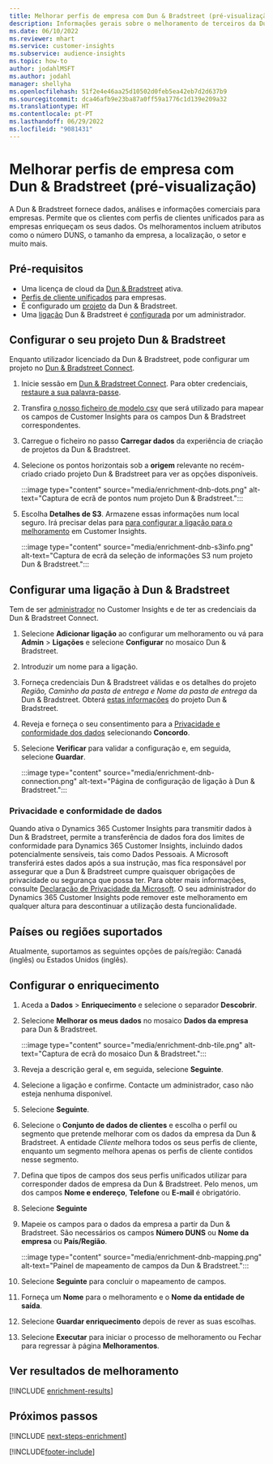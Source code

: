 ```yaml
---
title: Melhorar perfis de empresa com Dun & Bradstreet (pré-visualização)
description: Informações gerais sobre o melhoramento de terceiros da Dun & Bradstreet
ms.date: 06/10/2022
ms.reviewer: mhart
ms.service: customer-insights
ms.subservice: audience-insights
ms.topic: how-to
author: jodahlMSFT
ms.author: jodahl
manager: shellyha
ms.openlocfilehash: 51f2e4e46aa25d10502d0feb5ea42eb7d2d637b9
ms.sourcegitcommit: dca46afb9e23ba87a0ff59a1776c1d139e209a32
ms.translationtype: HT
ms.contentlocale: pt-PT
ms.lasthandoff: 06/29/2022
ms.locfileid: "9081431"
---
```

# <a name="enrich-company-profiles-with-dun--bradstreet-preview"></a>Melhorar perfis de empresa com Dun & Bradstreet (pré-visualização)

A Dun & Bradstreet fornece dados, análises e informações comerciais para empresas. Permite que os clientes com perfis de clientes unificados para as empresas enriqueçam os seus dados. Os melhoramentos incluem atributos como o número DUNS, o tamanho da empresa, a localização, o setor e muito mais.

## <a name="prerequisites"></a>Pré-requisitos

- Uma licença de cloud da [Dun & Bradstreet](https://www.dnb.com/marketing/media/give-your-data-a-boost.html?source=microsoft_audience_insights) ativa.
- [Perfis de cliente unificados](customer-profiles.md) para empresas.
- É configurado um [projeto](#set-up-your-dun--bradstreet-project) da Dun & Bradstreet.
- Uma [ligação](connections.md) Dun & Bradstreet é [configurada](#configure-a-connection-for-dun--bradstreet) por um administrador.

## <a name="set-up-your-dun--bradstreet-project"></a>Configurar o seu projeto Dun & Bradstreet

Enquanto utilizador licenciado da Dun & Bradstreet, pode configurar um projeto no [Dun & Bradstreet Connect](https://connect.dnb.com?lead_source=microsoft_audienceinsights).

1. Inicie sessão em [Dun & Bradstreet Connect](https://connect.dnb.com?lead_source=microsoft_audienceinsights). Para obter credenciais, [restaure a sua palavra-passe](https://sso.dnb.com/signin/forgot-password?lead_source=microsoft_audienceinsights).

1. Transfira [o nosso ficheiro de modelo csv](https://c360devenrichment.blob.core.windows.net/mapping/DnBCIdatamapping.csv) que será utilizado para mapear os campos de Customer Insights para os campos Dun & Bradstreet correspondentes.

1. Carregue o ficheiro no passo **Carregar dados** da experiência de criação de projetos da Dun & Bradstreet.

1. Selecione os pontos horizontais sob a **origem** relevante no recém-criado criado projeto Dun & Bradstreet para ver as opções disponíveis.

   :::image type="content" source="media/enrichment-dnb-dots.png" alt-text="Captura de ecrã de pontos num projeto Dun & Bradstreet.":::

1. Escolha **Detalhes de S3**. Armazene essas informações num local seguro. Irá precisar delas para [para configurar a ligação para o melhoramento](#configure-a-connection-for-dun--bradstreet) em Customer Insights.

   :::image type="content" source="media/enrichment-dnb-s3info.png" alt-text="Captura de ecrã da seleção de informações S3 num projeto Dun & Bradstreet.":::

## <a name="configure-a-connection-for-dun--bradstreet"></a>Configurar uma ligação à Dun & Bradstreet

Tem de ser [administrador](permissions.md#admin) no Customer Insights e de ter as credenciais da Dun & Bradstreet Connect.

1. Selecione **Adicionar ligação** ao configurar um melhoramento ou vá para **Admin** > **Ligações** e selecione **Configurar** no mosaico Dun & Bradstreet.

1. Introduzir um nome para a ligação.

1. Forneça credenciais Dun & Bradstreet válidas e os detalhes do projeto *Região, Caminho da pasta de entrega e Nome da pasta de entrega* da Dun & Bradstreet. Obterá [estas informações](#set-up-your-dun--bradstreet-project) do projeto Dun & Bradstreet.

1. Reveja e forneça o seu consentimento para a [Privacidade e conformidade dos dados](#data-privacy-and-compliance) selecionando **Concordo**.

1. Selecione **Verificar** para validar a configuração e, em seguida, selecione **Guardar**.

   :::image type="content" source="media/enrichment-dnb-connection.png" alt-text="Página de configuração de ligação à Dun & Bradstreet.":::

### <a name="data-privacy-and-compliance"></a>Privacidade e conformidade de dados

Quando ativa o Dynamics 365 Customer Insights para transmitir dados à Dun & Bradstreet, permite a transferência de dados fora dos limites de conformidade para Dynamics 365 Customer Insights, incluindo dados potencialmente sensíveis, tais como Dados Pessoais. A Microsoft transferirá estes dados após a sua instrução, mas fica responsável por assegurar que a Dun & Bradstreet cumpre quaisquer obrigações de privacidade ou segurança que possa ter. Para obter mais informações, consulte [Declaração de Privacidade da Microsoft](https://go.microsoft.com/fwlink/?linkid=396732).
O seu administrador do Dynamics 365 Customer Insights pode remover este melhoramento em qualquer altura para descontinuar a utilização desta funcionalidade.

## <a name="supported-countries-or-regions"></a>Países ou regiões suportados

Atualmente, suportamos as seguintes opções de país/região: Canadá (inglês) ou Estados Unidos (inglês).

## <a name="configure-the-enrichment"></a>Configurar o enriquecimento

1. Aceda a **Dados** > **Enriquecimento** e selecione o separador **Descobrir**.

1. Selecione **Melhorar os meus dados** no mosaico **Dados da empresa** para Dun & Bradstreet.

   :::image type="content" source="media/enrichment-dnb-tile.png" alt-text="Captura de ecrã do mosaico Dun & Bradstreet.":::

1. Reveja a descrição geral e, em seguida, selecione **Seguinte**.

1. Selecione a ligação e confirme. Contacte um administrador, caso não esteja nenhuma disponível.

1. Selecione **Seguinte**.

1. Selecione o **Conjunto de dados de clientes** e escolha o perfil ou segmento que pretende melhorar com os dados da empresa da Dun & Bradstreet. A entidade *Cliente* melhora todos os seus perfis de cliente, enquanto um segmento melhora apenas os perfis de cliente contidos nesse segmento.

1. Defina que tipos de campos dos seus perfis unificados utilizar para corresponder dados de empresa da Dun & Bradstreet. Pelo menos, um dos campos **Nome e endereço**, **Telefone** ou **E-mail** é obrigatório.

1. Selecione **Seguinte**

1. Mapeie os campos para o dados da empresa a partir da Dun & Bradstreet. São necessários os campos **Número DUNS** ou **Nome da empresa** ou **País/Região**.

      :::image type="content" source="media/enrichment-dnb-mapping.png" alt-text="Painel de mapeamento de campos da Dun & Bradstreet.":::

1. Selecione **Seguinte** para concluir o mapeamento de campos.

1. Forneça um **Nome** para o melhoramento e o **Nome da entidade de saída**.

1. Selecione **Guardar enriquecimento** depois de rever as suas escolhas.

1. Selecione **Executar** para iniciar o processo de melhoramento ou Fechar para regressar à página **Melhoramentos**.

## <a name="view-enrichment-results"></a>Ver resultados de melhoramento

[!INCLUDE [enrichment-results](includes/enrichment-results.md)]

## <a name="next-steps"></a>Próximos passos

[!INCLUDE [next-steps-enrichment](includes/next-steps-enrichment.md)]

[!INCLUDE[footer-include](includes/footer-banner.md)]
